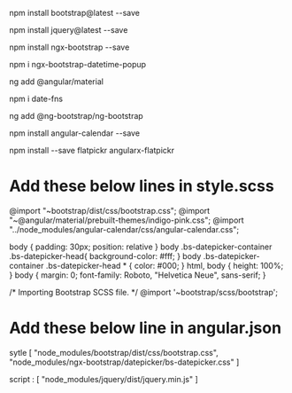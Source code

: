 npm install bootstrap@latest --save

npm install jquery@latest --save

npm install ngx-bootstrap --save

npm i ngx-bootstrap-datetime-popup

ng add @angular/material

npm i date-fns 

ng add @ng-bootstrap/ng-bootstrap

 npm install angular-calendar --save

npm install --save flatpickr angularx-flatpickr

# Add these below lines in style.scss

@import "~bootstrap/dist/css/bootstrap.css";
@import "~@angular/material/prebuilt-themes/indigo-pink.css";
@import "../node_modules/angular-calendar/css/angular-calendar.css";

body {
    padding: 30px;
     position: relative
}
body .bs-datepicker-container .bs-datepicker-head{
  background-color: #fff;
}
body .bs-datepicker-container .bs-datepicker-head * {
  color: #000;
}
html, body { height: 100%; }
body { margin: 0; font-family: Roboto, "Helvetica Neue", sans-serif; }

/* Importing Bootstrap SCSS file. */
@import '~bootstrap/scss/bootstrap';

# Add these below line in angular.json

sytle [
    "node_modules/bootstrap/dist/css/bootstrap.css",
              "node_modules/ngx-bootstrap/datepicker/bs-datepicker.css"
]

script : [
     "node_modules/jquery/dist/jquery.min.js"
]
